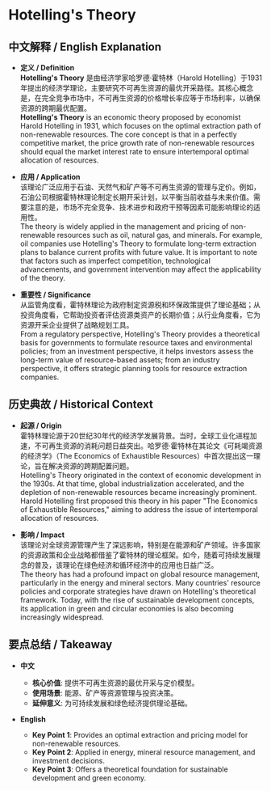 # Hotelling's Theory

## 中文解释 / English Explanation

* **定义 / Definition**  
  **Hotelling's Theory** 是由经济学家哈罗德·霍特林（Harold Hotelling）于1931年提出的经济学理论，主要研究不可再生资源的最优开采路径。其核心概念是，在完全竞争市场中，不可再生资源的价格增长率应等于市场利率，以确保资源的跨期最优配置。  
  **Hotelling's Theory** is an economic theory proposed by economist Harold Hotelling in 1931, which focuses on the optimal extraction path of non-renewable resources. The core concept is that in a perfectly competitive market, the price growth rate of non-renewable resources should equal the market interest rate to ensure intertemporal optimal allocation of resources.

* **应用 / Application**  
  该理论广泛应用于石油、天然气和矿产等不可再生资源的管理与定价。例如，石油公司根据霍特林理论制定长期开采计划，以平衡当前收益与未来价值。需要注意的是，市场不完全竞争、技术进步和政府干预等因素可能影响理论的适用性。  
  The theory is widely applied in the management and pricing of non-renewable resources such as oil, natural gas, and minerals. For example, oil companies use Hotelling's Theory to formulate long-term extraction plans to balance current profits with future value. It is important to note that factors such as imperfect competition, technological advancements, and government intervention may affect the applicability of the theory.

* **重要性 / Significance**  
  从监管角度看，霍特林理论为政府制定资源税和环保政策提供了理论基础；从投资角度看，它帮助投资者评估资源类资产的长期价值；从行业角度看，它为资源开采企业提供了战略规划工具。  
  From a regulatory perspective, Hotelling's Theory provides a theoretical basis for governments to formulate resource taxes and environmental policies; from an investment perspective, it helps investors assess the long-term value of resource-based assets; from an industry perspective, it offers strategic planning tools for resource extraction companies.

## 历史典故 / Historical Context

* **起源 / Origin**  
  霍特林理论源于20世纪30年代的经济学发展背景。当时，全球工业化进程加速，不可再生资源的消耗问题日益突出。哈罗德·霍特林在其论文《可耗竭资源的经济学》（The Economics of Exhaustible Resources）中首次提出这一理论，旨在解决资源的跨期配置问题。  
  Hotelling's Theory originated in the context of economic development in the 1930s. At that time, global industrialization accelerated, and the depletion of non-renewable resources became increasingly prominent. Harold Hotelling first proposed this theory in his paper "The Economics of Exhaustible Resources," aiming to address the issue of intertemporal allocation of resources.

* **影响 / Impact**  
  该理论对全球资源管理产生了深远影响，特别是在能源和矿产领域。许多国家的资源政策和企业战略都借鉴了霍特林的理论框架。如今，随着可持续发展理念的普及，该理论在绿色经济和循环经济中的应用也日益广泛。  
  The theory has had a profound impact on global resource management, particularly in the energy and mineral sectors. Many countries' resource policies and corporate strategies have drawn on Hotelling's theoretical framework. Today, with the rise of sustainable development concepts, its application in green and circular economies is also becoming increasingly widespread.

## 要点总结 / Takeaway

* **中文**  
  - **核心价值**: 提供不可再生资源的最优开采与定价模型。  
  - **使用场景**: 能源、矿产等资源管理与投资决策。  
  - **延伸意义**: 为可持续发展和绿色经济提供理论基础。

* **English**  
  - **Key Point 1**: Provides an optimal extraction and pricing model for non-renewable resources.  
  - **Key Point 2**: Applied in energy, mineral resource management, and investment decisions.  
  - **Key Point 3**: Offers a theoretical foundation for sustainable development and green economy.